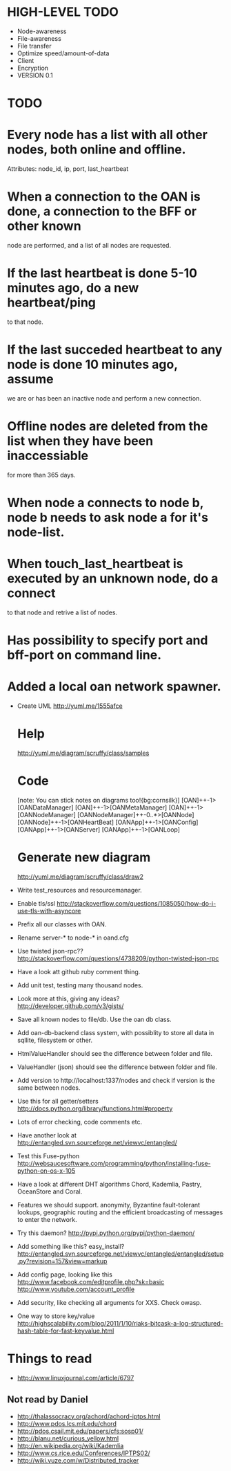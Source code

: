 HIGH-LEVEL TODO
===============
* Node-awareness
* File-awareness
* File transfer
* Optimize speed/amount-of-data
* Client
* Encryption
* VERSION 0.1

TODO
====

# Every node has a list with all other nodes, both online and offline.
  Attributes: node_id, ip, port, last_heartbeat

# When a connection to the OAN is done, a connection to the BFF or other known
  node are performed, and a list of all nodes are requested.

# If the last heartbeat is done 5-10 minutes ago, do a new heartbeat/ping
  to that node.

# If the last succeded heartbeat to any node is done 10 minutes ago, assume
  we are or has been an inactive node and perform a new connection.

# Offline nodes are deleted from the list when they have been inaccessiable
  for more than 365 days.

# When node a connects to node b, node b needs to ask node a for it's node-list.

# When touch_last_heartbeat is executed by an unknown node, do a connect
  to that node and retrive a list of nodes.

# Has possibility to specify port and bff-port on command line.

# Added a local oan network spawner.

* Create UML
  http://yuml.me/1555afce

  # Help

  http://yuml.me/diagram/scruffy/class/samples

  # Code

  [note: You can stick notes on diagrams too!{bg:cornsilk}]
  [OAN]++-1>[OANDataManager]
  [OAN]++-1>[OANMetaManager]
  [OAN]++-1>[OANNodeManager]
  [OANNodeManager]++-0..*>[OANNode]
  [OANNode]++-1>[OANHeartBeat]
  [OANApp]++-1>[OANConfig]
  [OANApp]++-1>[OANServer]
  [OANApp]++-1>[OANLoop]

  # Generate new diagram

  http://yuml.me/diagram/scruffy/class/draw2



* Write test_resources and resourcemanager.

* Enable tls/ssl
  http://stackoverflow.com/questions/1085050/how-do-i-use-tls-with-asyncore

* Prefix all our classes with OAN.

* Rename server-* to node-* in oand.cfg

* Use twisted json-rpc??
  http://stackoverflow.com/questions/4738209/python-twisted-json-rpc

* Have a look att github ruby comment thing.

* Add unit test, testing many thousand nodes.

* Look more at this, giving any ideas?
  http://developer.github.com/v3/gists/

* Save all known nodes to file/db.
  Use the oan db class.

* Add oan-db-backend class system, with possiblity to store all data in sqllite,
  filesystem or other.

* HtmlValueHandler should see the difference between folder and file.

* ValueHandler (json) should see the difference between folder and file.

* Add version to http://localhost:1337/nodes and check if version is the same
  between nodes.

* Use this for all getter/setters
  http://docs.python.org/library/functions.html#property

* Lots of error checking, code comments etc.

* Have another look at
  http://entangled.svn.sourceforge.net/viewvc/entangled/

* Test this Fuse-python
  http://websaucesoftware.com/programming/python/installing-fuse-python-on-os-x-105

* Have a look at different DHT algorithms Chord, Kademlia, Pastry, OceanStore
  and Coral.

* Features we should support.
  anonymity, Byzantine fault-tolerant lookups, geographic routing and the
  efficient broadcasting of messages to enter the network.

* Try this daemon? http://pypi.python.org/pypi/python-daemon/

* Add something like this? easy_install?
  http://entangled.svn.sourceforge.net/viewvc/entangled/entangled/setup.py?revision=157&view=markup

* Add config page, looking like this
  http://www.facebook.com/editprofile.php?sk=basic
  http://www.youtube.com/account_profile

* Add security, like checking all arguments for XXS. Check owasp.

* One way to store key/value
  http://highscalability.com/blog/2011/1/10/riaks-bitcask-a-log-structured-hash-table-for-fast-keyvalue.html

Things to read
==============

* http://www.linuxjournal.com/article/6797

Not read by Daniel
------------------
* http://thalassocracy.org/achord/achord-iptps.html
* http://www.pdos.lcs.mit.edu/chord
* http://pdos.csail.mit.edu/papers/cfs:sosp01/
* http://blanu.net/curious_yellow.html
* http://en.wikipedia.org/wiki/Kademlia
* http://www.cs.rice.edu/Conferences/IPTPS02/
* http://wiki.vuze.com/w/Distributed_tracker
